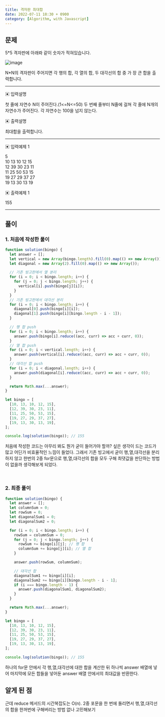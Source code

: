 ```yaml
---
title: 격자판 최대합
date: 2022-07-11 18:30 + 0900
category: [Algorithm, with Javascript]
---
```


## 문제

5\*5 격자판에 아래롸 같이 숫자가 적혀있습니다.

![image](https://user-images.githubusercontent.com/64947440/178201996-5289add9-8aa2-439c-84d7-a31550aa60b0.png)

N\*N의 격자판이 주어지면 각 행의 합, 각 열의 합, 두 대각선의 합 중 가 장 큰 합을 출력합니다.

<hr>

▣ 입력설명

첫 줄에 자연수 N이 주어진다.(1<=N<=50)
두 번째 줄부터 N줄에 걸쳐 각 줄에 N개의 자연수가 주어진다. 각 자연수는 100을 넘지 않는다.

▣ 출력설명

최대합을 출력합니다.

<hr>

▣ 입력예제 1

5  
10 13 10 12 15  
12 39 30 23 11  
11 25 50 53 15  
19 27 29 37 27  
19 13 30 13 19

▣ 출력예제 1

155

<hr>

## 풀이

### 1. 처음에 작성한 풀이

```js
function solution(bingo) {
  let answer = [];
  let vertical = new Array(bingo.length).fill(0).map(() => new Array());
  let diagonal = new Array(2).fill(0).map(() => new Array());

  // 기존 빙고판에서 열 분리
  for (i = 0; i < bingo.length; i++) {
    for (j = 0; j < bingo.length; j++) {
      vertical[i].push(bingo[j][i]);
    }
  }
  // 기존 빙고판에서 대각선 분리
  for (i = 0; i < bingo.length; i++) {
    diagonal[0].push(bingo[i][i]);
    diagonal[1].push(bingo[i][bingo.length - i - 1]);
  }

  // 행 합 push
  for (i = 0; i < bingo.length; i++) {
    answer.push(bingo[i].reduce((acc, curr) => acc + curr, 0));
  }
  // 열 합 push
  for (i = 0; i < vertical.length; i++) {
    answer.push(vertical[i].reduce((acc, curr) => acc + curr, 0));
  }
  // 대각선 합 push
  for (i = 0; i < diagonal.length; i++) {
    answer.push(diagonal[i].reduce((acc, curr) => acc + curr, 0));
  }

  return Math.max(...answer);
}

let bingo = [
  [10, 13, 10, 12, 15],
  [12, 39, 30, 23, 11],
  [11, 25, 50, 53, 15],
  [19, 27, 29, 37, 27],
  [19, 13, 30, 13, 19],
];

console.log(solution(bingo)); // 155
```

처음에 작성한 코드는 아무리 봐도 뭔가 굳이 들어가야 할까? 싶은 생각이 드는 코드가 많고 어딘가 비효율적인 느낌이 들었다.
그래서 기존 빙고에서 굳이 행,열,대각선을 분리하지 않고 한번의 2중 for문으로 행,열,대각선의 합을 모두 구해 최댓값을 판단하는 방법이 없을까 생각해보게 되었다.

<br>

### 2. 최종 풀이

```js
function solution(bingo) {
  let answer = [];
  let columnSum = 0;
  let rowSum = 0;
  let diagonalSum1 = 0;
  let diagonalSum2 = 0;

  for (i = 0; i < bingo.length; i++) {
    rowSum = columnSum = 0;
    for (j = 0; j < bingo.length; j++) {
      rowSum += bingo[i][j]; // 행 합
      columnSum += bingo[j][i]; // 열 합
    }

    answer.push(rowSum, columnSum);

    // 대각선 합
    diagonalSum1 += bingo[i][i];
    diagonalSum2 += bingo[i][bingo.length - i - 1];
    if (i === bingo.length - 1) {
      answer.push(diagonalSum1, diagonalSum2);
    }
  }

  return Math.max(...answer);
}

let bingo = [
  [10, 13, 10, 12, 15],
  [12, 39, 30, 23, 11],
  [11, 25, 50, 53, 15],
  [19, 27, 29, 37, 27],
  [19, 13, 30, 13, 19],
];

console.log(solution(bingo)); // 155
```

하나의 for문 안에서 각 행,열,대각선에 대한 합을 계산한 뒤 하나씩 answer 배열에 넣어 마지막에 모든 합들을 넣어둔 answer 배열 안에서의 최대값을 반환한다.

## 알게 된 점

근데 reduce 메서드의 시간복잡도는 O(n).
2중 포문을 한 번에 돌리면서 행,열,대각선의 합을 한꺼번에 구해버리는 방법 없나 고민해보기
